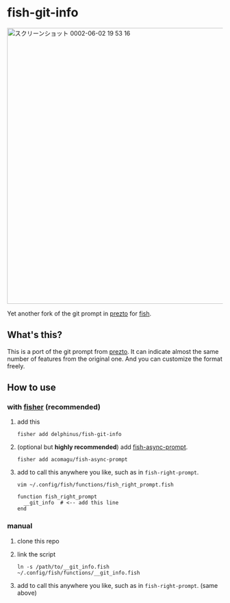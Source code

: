 # fish-git-info

<img width="645" alt="スクリーンショット 0002-06-02 19 53 16" src="https://user-images.githubusercontent.com/1239245/83512189-d3ce7380-a50a-11ea-80ff-6277cb12ad28.png">

Yet another fork of the git prompt in [prezto][] for [fish][].

[prezto]: https://github.com/sorin-ionescu/prezto
[fish]: https://fishshell.com

## What's this?

This is a port of the git prompt from [prezto][]. It can indicate almost the
same number of features from the original one. And you can customize the format
freely.

## How to use

### with [fisher][] (recommended)

[fisher]: https://github.com/jorgebucaran/fisher

1. add this

   ```fish
   fisher add delphinus/fish-git-info
   ```

2. (optional but **highly recommended**) add [fish-async-prompt][].

   ```fish
   fisher add acomagu/fish-async-prompt
   ```

3. add to call this anywhere you like, such as in `fish-right-prompt`.

   ```fish
   vim ~/.config/fish/functions/fish_right_prompt.fish
   ```

   ```fish
   function fish_right_prompt
     __git_info  # <-- add this line
   end
   ```

[fish-async-prompt]: https://github.com/acomagu/fish-async-prompt

### manual

1. clone this repo
2. link the script

   ```fish
   ln -s /path/to/__git_info.fish ~/.config/fish/functions/__git_info.fish
   ```

3. add to call this anywhere you like, such as in `fish-right-prompt`. (same
   above)
